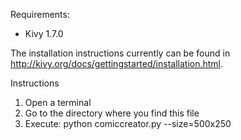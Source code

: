 Requirements:
- Kivy 1.7.0

The installation instructions currently can be found in
http://kivy.org/docs/gettingstarted/installation.html.


Instructions
1. Open a terminal
2. Go to the directory where you find this file
3. Execute: python comiccreator.py --size=500x250
